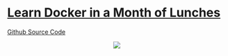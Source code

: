 # [Learn Docker in a Month of Lunches](https://www.manning.com/books/learn-docker-in-a-month-of-lunches)

[Github Source Code](https://github.com/sixeyed/diamol)

<div align="center">
    <img src="https://images.manning.com/720/960/resize/book/6/1dd4d46-6ca5-4938-a8a7-3900ff64cd9c/Stoneman_Docker_meaphires.png">
</div>


